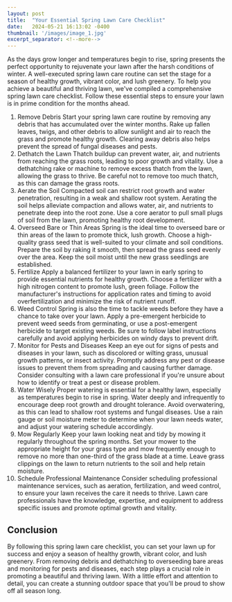 ```yaml
---
layout: post
title:  "Your Essential Spring Lawn Care Checklist"
date:   2024-05-21 16:13:02 -0400
thumbnail: '/images/image_1.jpg'
excerpt_separator: <!--more-->
---
```

As the days grow longer and temperatures begin to rise, spring presents the perfect opportunity to rejuvenate your lawn after the harsh conditions of winter. <!--more-->A well-executed spring lawn care routine can set the stage for a season of healthy growth, vibrant color, and lush greenery. To help you achieve a beautiful and thriving lawn, we've compiled a comprehensive spring lawn care checklist. Follow these essential steps to ensure your lawn is in prime condition for the months ahead.
1. Remove Debris
Start your spring lawn care routine by removing any debris that has accumulated over the winter months. Rake up fallen leaves, twigs, and other debris to allow sunlight and air to reach the grass and promote healthy growth. Clearing away debris also helps prevent the spread of fungal diseases and pests.
2. Dethatch the Lawn
Thatch buildup can prevent water, air, and nutrients from reaching the grass roots, leading to poor growth and vitality. Use a dethatching rake or machine to remove excess thatch from the lawn, allowing the grass to thrive. Be careful not to remove too much thatch, as this can damage the grass roots.
3. Aerate the Soil
Compacted soil can restrict root growth and water penetration, resulting in a weak and shallow root system. Aerating the soil helps alleviate compaction and allows water, air, and nutrients to penetrate deep into the root zone. Use a core aerator to pull small plugs of soil from the lawn, promoting healthy root development.
4. Overseed Bare or Thin Areas
Spring is the ideal time to overseed bare or thin areas of the lawn to promote thick, lush growth. Choose a high-quality grass seed that is well-suited to your climate and soil conditions. Prepare the soil by raking it smooth, then spread the grass seed evenly over the area. Keep the soil moist until the new grass seedlings are established.
5. Fertilize
Apply a balanced fertilizer to your lawn in early spring to provide essential nutrients for healthy growth. Choose a fertilizer with a high nitrogen content to promote lush, green foliage. Follow the manufacturer's instructions for application rates and timing to avoid overfertilization and minimize the risk of nutrient runoff.
6. Weed Control
Spring is also the time to tackle weeds before they have a chance to take over your lawn. Apply a pre-emergent herbicide to prevent weed seeds from germinating, or use a post-emergent herbicide to target existing weeds. Be sure to follow label instructions carefully and avoid applying herbicides on windy days to prevent drift.
7. Monitor for Pests and Diseases
Keep an eye out for signs of pests and diseases in your lawn, such as discolored or wilting grass, unusual growth patterns, or insect activity. Promptly address any pest or disease issues to prevent them from spreading and causing further damage. Consider consulting with a lawn care professional if you're unsure about how to identify or treat a pest or disease problem.
8. Water Wisely
Proper watering is essential for a healthy lawn, especially as temperatures begin to rise in spring. Water deeply and infrequently to encourage deep root growth and drought tolerance. Avoid overwatering, as this can lead to shallow root systems and fungal diseases. Use a rain gauge or soil moisture meter to determine when your lawn needs water, and adjust your watering schedule accordingly.
9. Mow Regularly
Keep your lawn looking neat and tidy by mowing it regularly throughout the spring months. Set your mower to the appropriate height for your grass type and mow frequently enough to remove no more than one-third of the grass blade at a time. Leave grass clippings on the lawn to return nutrients to the soil and help retain moisture.
10. Schedule Professional Maintenance
Consider scheduling professional maintenance services, such as aeration, fertilization, and weed control, to ensure your lawn receives the care it needs to thrive. Lawn care professionals have the knowledge, expertise, and equipment to address specific issues and promote optimal growth and vitality.

## Conclusion
By following this spring lawn care checklist, you can set your lawn up for success and enjoy a season of healthy growth, vibrant color, and lush greenery. From removing debris and dethatching to overseeding bare areas and monitoring for pests and diseases, each step plays a crucial role in promoting a beautiful and thriving lawn. With a little effort and attention to detail, you can create a stunning outdoor space that you'll be proud to show off all season long.
